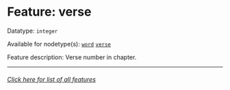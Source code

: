 # Feature: verse

Datatype: `integer`

Available for nodetype(s): [`word`](wordnodefeatures.md#readme) [`verse`](versenodefeatures.md#readme) 

Feature description: Verse number in chapter.

---
###### [Click here for list of all features](home.md#readme)
